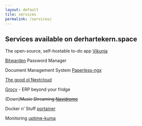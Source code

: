 ```yaml
---
layout: default
tile: services
permalink: /services/
---
```

## Services available on derhartekern.space

The open-source, self-hostable to-do app [Vikunja](https://vikunja.derhartekern.space)  

[Bitwarden](https://bitwarden.derhartekern.space) Password Manager  

Document Management System [Paperless-ngx](https://paperless.derhartekern.spae)  

[The good ol Nextcloud](https://nextcloud.derhartekern.space)  

[Grocy](https://grocy.derhartekern.space) - ERP beyond your fridge  

(Down)~~Music Streaming [Navidrome](https://music.derhartekern.space)~~  

Docker n’ Stuff [portainer](https://portainer.derhartekern.space)  

Monitoring [uptime-kuma](https://kuma.derhartekern.space)  
